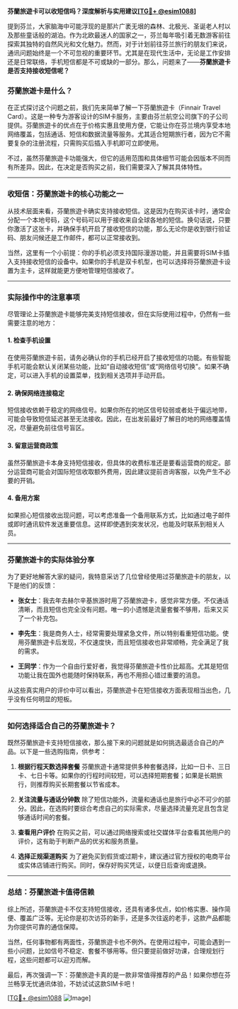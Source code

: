 **芬蘭旅遊卡可以收短信吗？深度解析与实用建议[[TG💪+ @esim1088](https://t.me/s/esim1088)]**

提到芬兰，大家脑海中可能浮现的是那片广袤无垠的森林、北极光、圣诞老人村以及那些童话般的湖泊。作为北欧最迷人的国家之一，芬兰每年吸引着无数游客前往探索其独特的自然风光和文化魅力。然而，对于计划前往芬兰旅行的朋友们来说，通讯问题始终是一个不可忽视的重要环节。尤其是在现代生活中，无论是工作安排还是日常联络，手机短信都是不可或缺的一部分。那么，问题来了——**芬蘭旅遊卡是否支持接收短信呢？**

### 芬蘭旅遊卡是什么？

在正式探讨这个问题之前，我们先来简单了解一下芬蘭旅遊卡（Finnair Travel Card）。这是一种专为游客设计的SIM卡服务，主要由芬兰航空公司旗下的子公司提供。芬蘭旅遊卡的优点在于价格实惠且使用方便，它能让你在芬兰境内享受本地网络覆盖，包括通话、短信和数据流量等服务。尤其适合短期旅行者，因为它不需要复杂的注册流程，只需购买后插入手机即可立即使用。

不过，虽然芬蘭旅遊卡功能强大，但它的适用范围和具体细节可能会因版本不同而有所差异。因此，在决定是否购买之前，我们需要深入了解其具体特性。

---

### 收短信：芬蘭旅遊卡的核心功能之一

从技术层面来看，芬蘭旅遊卡确实支持接收短信。这是因为在购买该卡时，通常会分配一个本地号码，这个号码可以用于接收来自全球各地的短信。换句话说，只要你激活了这张卡，并确保手机开启了接收短信的功能，那么无论你是收到银行验证码、朋友问候还是工作邮件，都可以正常接收到。

当然，这里有一个小前提：你的手机必须支持国际漫游功能，并且需要将SIM卡插入支持接收短信的设备中。如果你的手机是双卡机型，也可以选择将芬蘭旅遊卡设置为主卡，这样就能更方便地管理短信接收了。

---

### 实际操作中的注意事项

尽管理论上芬蘭旅遊卡能够完美支持短信接收，但在实际使用过程中，仍然有一些需要注意的地方：

#### 1. **检查手机设置**
   在使用芬蘭旅遊卡前，请务必确认你的手机已经开启了接收短信的功能。有些智能手机可能会默认关闭某些功能，比如“自动接收短信”或“网络信号切换”。如果不确定，可以进入手机的设置菜单，找到相关选项并手动开启。

#### 2. **确保网络连接稳定**
   短信接收依赖于稳定的网络信号。如果你所在的地区信号较弱或者处于偏远地带，可能会导致短信延迟甚至无法接收。因此，在出发前最好了解目的地的网络覆盖情况，尽量避免前往信号盲区。

#### 3. **留意运营商政策**
   虽然芬蘭旅遊卡本身支持短信接收，但具体的收费标准还是要看运营商的规定。部分运营商可能会对国际短信收取额外费用，因此建议提前咨询客服，以免产生不必要的开销。

#### 4. **备用方案**
   如果担心短信接收出现问题，可以考虑准备一个备用联系方式，比如通过电子邮件或即时通讯软件发送重要信息。这样即使遇到突发状况，也能及时联系到相关人员。

---

### 芬蘭旅遊卡的实际体验分享

为了更好地解答大家的疑问，我特意采访了几位曾经使用过芬蘭旅遊卡的朋友，以下是他们的反馈：

- **张女士**：我去年去赫尔辛基旅游时用了芬蘭旅遊卡，感觉非常方便。不仅通话清晰，而且短信也完全没有问题。唯一的小遗憾是流量套餐不够用，后来又买了一个补充包。
  
- **李先生**：我是商务人士，经常需要处理紧急文件，所以特别看重短信功能。使用芬蘭旅遊卡后发现，不仅速度快，而且短信接收也非常顺畅，完全满足了我的需求。

- **王同学**：作为一个自由行爱好者，我觉得芬蘭旅遊卡性价比超高。尤其是短信功能让我在国外也能随时保持联系，再也不用担心错过重要的消息。

从这些真实用户的评价中可以看出，芬蘭旅遊卡在短信接收方面表现相当出色，几乎没有任何明显的短板。

---

### 如何选择适合自己的芬蘭旅遊卡？

既然芬蘭旅遊卡支持短信接收，那么接下来的问题就是如何挑选最适合自己的产品。以下是一些选购指南，供参考：

1. **根据行程天数选择套餐**
   芬蘭旅遊卡通常提供多种套餐选择，比如一日卡、三日卡、七日卡等。如果你的行程时间较短，可以选择短期套餐；如果是长期旅行，则推荐购买长期套餐以节省成本。

2. **关注流量与通话分钟数**
   除了短信功能外，流量和通话也是旅行中必不可少的部分。因此，在选购时要综合考虑自己的实际需求，尽量选择流量充足且包含足够通话时间的套餐。

3. **查看用户评价**
   在购买之前，可以通过网络搜索或社交媒体平台查看其他用户的评价，这有助于判断产品的优劣和服务质量。

4. **选择正规渠道购买**
   为了避免买到假货或过期卡，建议通过官方授权的电商平台或实体店铺进行购买。同时，保存好购买凭证，以便日后查询或退换。

---

### 总结：芬蘭旅遊卡值得信赖

综上所述，芬蘭旅遊卡不仅支持短信接收，还具有诸多优点，如价格实惠、操作简便、覆盖广泛等。无论你是初次访芬的新手，还是多次往返的老手，这款产品都能为你提供可靠的通信保障。

当然，任何事物都有两面性，芬蘭旅遊卡也不例外。在使用过程中，可能会遇到一些小问题，比如信号不稳定、套餐不够用等。但只要提前做好功课，合理规划行程，这些问题都可以迎刃而解。

最后，再次强调一下：芬蘭旅遊卡真的是一款非常值得推荐的产品！如果你想在芬兰畅享无忧通讯体验，不妨试试这款SIM卡吧！

[[TG💪+ @esim1088](https://t.me/s/esim1088) ![Image](https://i.postimg.cc/4NQfJmqS/Snipaste-2025-05-13-00-14-12.png)]